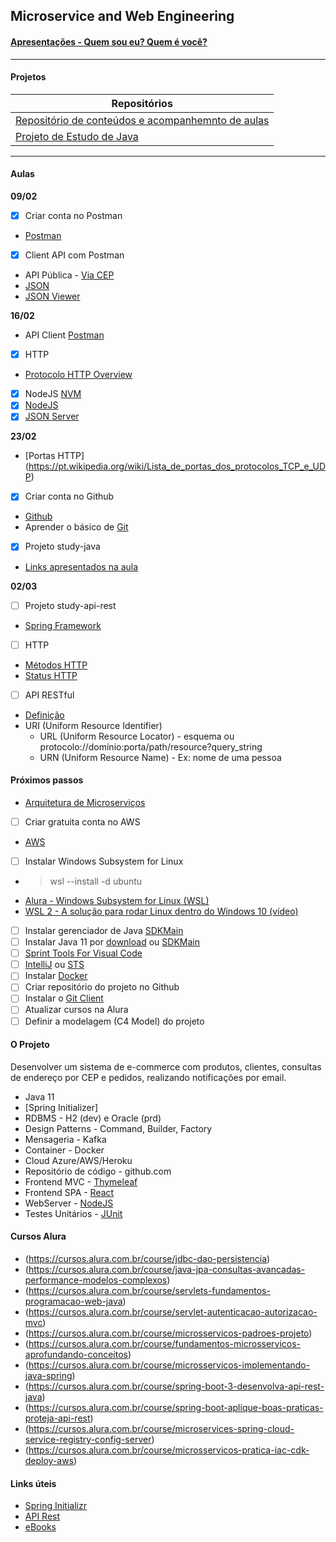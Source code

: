 ## Microservice and Web Engineering

#### [Apresentações - Quem sou eu? Quem é você?](/apresentacao.md)

----

#### Projetos

| Repositórios | 
|----|
| [Repositório de conteúdos e acompanhemnto de aulas](https://github.com/acnaweb/microservices-fiap) |
| [Projeto de Estudo de Java](https://github.com/acnaweb/study-java-fiap-2023) |

----

#### Aulas

__09/02__

- [x] Criar conta no Postman
- [Postman](https://www.postman.com/)
- [x] Client API com Postman
 - API Pública - [Via CEP](https://viacep.com.br/)
- [JSON](https://www.json.org/json-en.html)
- [JSON Viewer](http://jsonviewer.stack.hu/)

__16/02__

- API Client [Postman](https://www.postman.com/)
- [X] HTTP 
- [Protocolo HTTP Overview](https://developer.mozilla.org/pt-BR/docs/Web/HTTP/Overview)
- [X] NodeJS [NVM](https://github.com/nvm-sh/nvm)
- [X] [NodeJS](https://nodejs.org/en/download/) 
- [X] [JSON Server](https://www.npmjs.com/package/json-server)

__23/02__

- [Portas HTTP] (https://pt.wikipedia.org/wiki/Lista_de_portas_dos_protocolos_TCP_e_UDP)
- [x] Criar conta no Github 
 - [Github](https://github.com/)
 - Aprender o básico de [Git](https://www.alura.com.br/artigos/comecando-com-git-aprendendo-versionar)
- [x] Projeto study-java
- [Links apresentados na aula](/20232302.md)

__02/03__
- [ ] Projeto study-api-rest
- [Spring Framework](https://spring.io/)

- [ ] HTTP 
- [Métodos HTTP](https://developer.mozilla.org/pt-BR/docs/Web/HTTP/Methods)
- [Status HTTP](https://developer.mozilla.org/pt-BR/docs/Web/HTTP/Status)

- [ ] API RESTful
- [Definição](https://www.proquest.com/openview/fc2d064044b971dda476dfb429a2b344/1?pq-origsite=gscholar&cbl=18750&diss=y)
- URI (Uniform Resource Identifier)
    - URL (Uniform Resource Locator) - esquema ou protocolo://domínio:porta/path/resource?query_string
    - URN (Uniform Resource Name) - Ex: nome de uma pessoa

#### Próximos passos

- [Arquitetura de Microserviços](https://microservices.io/)
- [ ] Criar gratuita conta no AWS
 - [AWS](https://aws.amazon.com/pt/)
- [ ] Instalar Windows Subsystem for Linux 
 - > wsl --install -d ubuntu
 - [Alura - Windows Subsystem for Linux (WSL)](https://www.alura.com.br/videos/windows-subsystem-for-linux-wsl--c238)
 - [WSL 2 - A solução para rodar Linux dentro do Windows 10 (vídeo)](https://www.youtube.com/watch?v=hd6lxt5iVsg)
- [ ] Instalar gerenciador de Java [SDKMain](https://sdkman.io/install)
- [ ] Instalar Java 11 por [download](https://www.oracle.com/br/java/technologies/javase/jdk11-archive-downloads.html) ou [SDKMain](https://sdkman.io/usage)
- [ ] [Sprint Tools For Visual Code](https://marketplace.visualstudio.com/items?itemName=vmware.vscode-boot-dev-pack)
- [ ] [IntelliJ](https://www.jetbrains.com/pt-br/idea/) ou [STS](https://spring.io/tools)
- [ ] Instalar [Docker](https://www.docker.com/) 
- [ ] Criar repositório do projeto no Github
- [ ] Instalar o [Git Client](https://www.alura.com.br/conteudo/git-github-controle-de-versao--amp)
- [ ] Atualizar cursos na Alura
- [ ] Definir a modelagem (C4 Model) do projeto 

#### O Projeto
Desenvolver um sistema de e-commerce com produtos, clientes, consultas de endereço por CEP e pedidos, realizando notificações por email.

- Java 11 
- [Spring Initializer]
- RDBMS - H2 (dev) e Oracle (prd)
- Design Patterns - Command, Builder, Factory
- Mensageria - Kafka
- Container - Docker 
- Cloud Azure/AWS/Heroku
- Repositório de código - github.com
- Frontend MVC - [Thymeleaf](https://www.thymeleaf.org/)
- Frontend SPA - [React](https://reactjs.org/)
- WebServer - [NodeJS](https://nodejs.org/en/) 
- Testes Unitários - [JUnit](https://junit.org/junit5/)

#### Cursos Alura

- (https://cursos.alura.com.br/course/jdbc-dao-persistencia)
- (https://cursos.alura.com.br/course/java-jpa-consultas-avancadas-performance-modelos-complexos)
- (https://cursos.alura.com.br/course/servlets-fundamentos-programacao-web-java)
- (https://cursos.alura.com.br/course/servlet-autenticacao-autorizacao-mvc)
- (https://cursos.alura.com.br/course/microsservicos-padroes-projeto)
- (https://cursos.alura.com.br/course/fundamentos-microsservicos-aprofundando-conceitos)
- (https://cursos.alura.com.br/course/microsservicos-implementando-java-spring)
- (https://cursos.alura.com.br/course/spring-boot-3-desenvolva-api-rest-java)
- (https://cursos.alura.com.br/course/spring-boot-aplique-boas-praticas-proteja-api-rest)
- (https://cursos.alura.com.br/course/microservices-spring-cloud-service-registry-config-server)
- (https://cursos.alura.com.br/course/microsservicos-pratica-iac-cdk-deploy-aws)

#### Links úteis
- [Spring Initializr](https://start.spring.io/)
- [API Rest](https://blog.betrybe.com/desenvolvimento-web/api-rest-tudo-sobre/)
- [eBooks](https://www.kdnuggets.com/2015/09/free-data-science-books.html)




